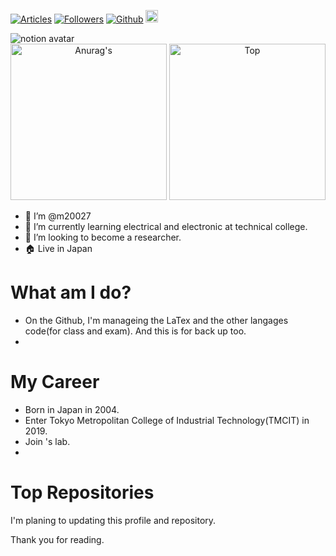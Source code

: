 [![Articles](https://badgen.org/img/qiita/m20027/articles?style=plastic)](https://qiita.com/m20027)
[![Followers](https://badgen.org/img/qiita/m20027/followers?style=plastic)](https://qiita.com/m20027)
[![Github](https://img.shields.io/github/followers/m20027?label=Follow&style=social)](https://github.com/m20027)
<a href="https://scholar.google.com/citations?user=wf9rol4AAAAJ&hl=en" target="_blank" rel="noopener noreferrer">
<img src="https://addons.mozilla.org/user-media/addon_icons/602/602626-64.png?modified=1628718767" width="20">
</a>
<!--
![image](https://github.com/m20027/m20027/blob/main/image.png)
-->
<img src="https://notion-avatar.vercel.app/api/img/eyJmYWNlIjoxNCwibm9zZSI6MTIsIm1vdXRoIjo2LCJleWVzIjoxMCwiZXllYnJvd3MiOjksImdsYXNzZXMiOjEyLCJoYWlyIjo2LCJhY2Nlc3NvcmllcyI6MCwiZGV0YWlscyI6MCwiYmVhcmQiOjAsImZsaXAiOjAsImNvbG9yIjoicmdiYSgyNTUsIDAsIDAsIDApIiwic2hhcGUiOiJub25lIn0=" alt="notion avatar">
<div align="center"> 
<img height=250 src="https://github-readme-stats.vercel.app/api?username=m20027&show_icons=true&theme=dark&lcache_seconds=1800&count_private=true&locale=en&langs_count=10" alt=Anurag's GitHub stats"/>
</a>
<img height=250 src="https://github-readme-stats.vercel.app/api/top-langs/?username=m20027&theme=dark" alt=Top Langs/>
</a>
</div>

- 👋 I’m @m20027
- 🌱 I’m currently learning electrical and electronic at technical college.
- 💞️ I’m looking to become a researcher.
- 🏠 Live in Japan

# What am I do?
- On the Github, I'm manageing the LaTex and the other langages code(for class and exam). And this is for back up too.
- 

# My Career
- Born in Japan in 2004. 
- Enter Tokyo Metropolitan College of Industrial Technology(TMCIT) in 2019.
- Join 's lab.
- 
     
# Top Repositories


I'm planing to updating this profile and repository.

Thank you for reading.

<!---
m20027/m20027 is a ✨ special ✨ repository because its `README.md` (this file) appears on your GitHub profile.
You can click the Preview link to take a look at your changes.
--->
